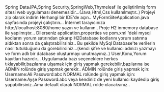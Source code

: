 Spring DataJPA,Spring Security,SpringWeb,Thymeleaf ile geliştirilmiş form sitesi web  uygulaması denemesidir...(Java,Html,Css kullanılmıştır..)
Projeyi zip olarak indirin
Herhangi bir IDE'de açın..
MyFormSiteApplication.java  sayfasında projeyi çalıştırın...
İnternet tarayıcınıza http://localhost:8080/home yazın ve kullanın..
Proje H2 inmemory database ile yapılmıştır...
Dilerseniz application.properties ve pom.xml 'deki mysql kodlarını yorum satırından çıkarıp H2Database kodlarını yorum satırına aldıktan sonra da  çalıştırabilirsiniz..
Bu şekilde MySql Database'te verilerin nasıl tutulduğunu da görebilirsiniz...(kendi şifre ve kullanıcı adınızı yazmayı ve form adlı bir database oluşturmayı unutmayınız..)
User,Konu,Yorum kayıtları hazırdır...
Uygulamada bazı seçeneklere herkes tıklayabilir,bazılarına ulşamak için giriş yapmak gerekebilir,bazılarına ise ADMIN rolünde giriş yapmak gerekir..
ADMIN rolünde giriş yapmak için: Username:Ali  Password:abc
NORMAL rolünde  giriş yapmak için: Username:Ayşe Password:abc
veya kendiniz de yeni kullanıcı kaydedip giriş yapabilirsiniz..Ama default olarak NORMAL rolde olacaksınız..
